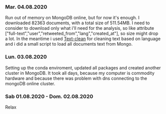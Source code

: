 ### Mar. 04.08.2020
Run out of memory on MongoDB online, but for now it's enough.
I downloaded 82363 documents, with a total size of 511.54MB.
I need to consider to download only what i'll need for the analysis, so like attribute ["full-text","user","retweeted_from","lang","created_at"], so size might drop a lot.
In the meantime i used [Text-clean](https://github.com/jfilter/clean-text) for cleaning text based on language and i did a small script to load all documents text from Mongo.

### Lun. 03.08.2020
Setting up the conda enviroment, updated all packages and created another cluster in MongoDB. It took all days, because my computer is commodity hardware and because there was problem with dns connecting to the mongoDB online cluster.

### Sab 01.08.2020 - Dom. 02.08.2020
Relax
